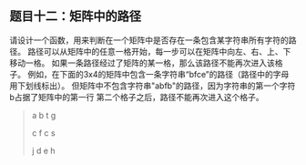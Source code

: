 ## 题目十二：矩阵中的路径
请设计一个函数，用来判断在一个矩阵中是否存在一条包含某字符串所有字符的路径。
路径可以从矩阵中的任意一格开始，每一步可以在矩阵中向左、右、上、下移动一格。
如果一条路径经过了矩阵的某一格，那么该路径不能再次进入该格子。
例如，在下面的3x4的矩阵中包含一条字符串“bfce”的路径（路径中的字母用下划线标出）。
但矩阵中不包含字符串"abfb"的路径，因为字符串的第一个字符b占据了矩阵中的第一行
第二个格子之后，路径不能再次进入这个格子。

>a   b   t   g
>
>c   f   c   s
>
>j   d   e   h